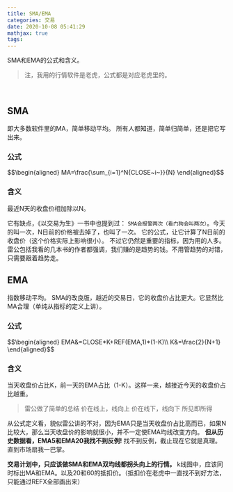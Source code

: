 ```yaml
---
title: SMA/EMA
categories: 交易
date: 2020-10-08 05:41:29
mathjax: true
tags:
---
```


SMA和EMA的公式和含义。
> 注，我用的行情软件是老虎，公式都是对应老虎里的。
<!--more-->
<br>

## SMA
即大多数软件里的MA，简单移动平均。
所有人都知道，简单归简单，还是把它写出来。
### 公式
<p align="left">
$$\begin{aligned}
MA=\frac{\sum_{i=1}^N{CLOSE~i~}}{N}
\end{aligned}$$
</p>

### 含义
最近N天的收盘价相加除以N。

它有缺点，《以交易为生》一书中也提到过：
`SMA会报警两次（看门狗会叫两次）`。今天的叫一次，N日前的价格被去掉了，也叫了一次。
它的公式，让它计算了N日前的收盘价（这个价格实际上影响很小）。
不过它仍然是重要的指标，因为用的人多。
雷公包括我看的几本书的作者都强调，我们赚的是趋势的钱。不用管趋势的对错，只需要跟着趋势走。
<br>


## EMA
指数移动平均。
SMA的改良版，越近的交易日，它的收盘价占比更大。它显然比MA合理（单纯从指标的定义上讲）。
### 公式
<p align="left">
$$\begin{aligned}
EMA&=CLOSE*K+REF(EMA,1)*(1-K)\\
K&=\frac{2}{N+1}
\end{aligned}$$
</p>

### 含义
当天收盘价占比K，前一天的EMA占比（1-K）。这样一来，越接近今天的收盘价占比越重。

> 雷公做了简单的总结
价在线上，线向上
价在线下，线向下
所见即所得

从公式定义看，貌似雷公讲的不对，因为EMA只是当天收盘价占比高而已，如果N比较大，那么当天收盘价的影响就很小，并不一定使EMA均线改变方向。
**但从历史数据看，EMA5和EMA20我找不到反例!**
找不到反例，截止现在它就是真理。直到市场扇我一巴掌。

**交易计划中，只应该做SMA和EMA双均线都拐头向上的行情。**
k线图中，应该同时标出MA和EMA。以及20和60的抵扣价。（抵扣价在老虎中一直找不到好方法，只能通过REFX全部画出来）

<br>

